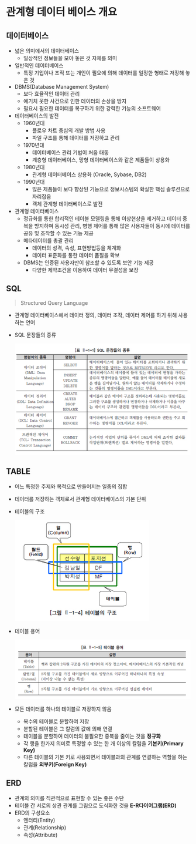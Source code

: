 # 관계형 데이터 베이스 개요

## 데이터베이스

* 넓은 의미에서의 데이터베이스
  * 일상적인 정보들을 모아 놓은 것 자체를 의미
* 일반적인 데이터베이스
  * 특정 기업이나 조직 또는 개인이 필요에 의해 데이터를 일정한 형태로 저장해 놓은 것
* DBMS(Database Management System)
  * 보다 효율적인 데이터 관리
  * 예기치 못한 사건으로 인한 데이터의 손상을 방지
  * 필요시 필요한 데이터를 복구하기 위한 강력한 기능의 소프트웨어
* 데이터베이스의 발전
  * 1960년대
    * 플로우 차트 중심의 개발 방법 사용
    * 파일 구조를 통해 데이터를 저장하고 관리
  * 1970년대
    * 데이터베이스 관리 기법이 처음 태동
    * 계층형 데이터베이스, 망형 데이터베이스와 같은 제품들이 상용화
  * 1980년대
    * 관계형 데이터베이스 상용화 (Oracle, Sybase, DB2)
  * 1990년대
    * 많은 제품들이 보다 향상된 기능으로 정보시스템의 확실한 핵심 솔루션으로 자리잡음
    * 객체 관계형 데이터베이스로 발전
* 관계형 데이터베이스
  * 정규화를 통한 합리적인 테이블 모델링을 통해 이상현상을 제거하고 데이터 중복을 방지하며 동시성 관리, 병행 제어를 통해 많은 사용자들이 동시에 데이터를 공유 및 조작할 수 있는 기능 제공
  * 메타데이터를 총괄 관리
    * 데이터의 성격, 속성, 표현방법등을 체계화
    * 데이터 표준화를 통한 데이터 품질을 확보
  * DBMS는 인증된 사용자만이 참조할 수 있도록 보안 기능 제공
    * 다양한 제약조건을 이용하여 데이터 무결성을 보장

## SQL

> Structured Query Language

* 관계형 데이터베이스에서 데이터 정의, 데이터 조작, 데이터 제어를 하기 위해 사용하는 언어

* SQL 문장들의 종류

  ![sql가이드](image/SQL_148.jpg)

## TABLE

* 어느 특정한 주제와 목적으로 만들어지는 일종의 집합

* 데이터를 저장하는 객체로서 관계형 데이터베이스의 기본 단위

* 테이블의 구조

  ![sql가이드](image/SQL_154.jpg)

* 테이블 용어

  ![sql가이드](image/SQL_155.jpg)

* 모든 데이터를 하나의 테이블로 저장하지 않음

  * 복수의 테이블로 분할하여 저장
  * 분할된 테이블은 그 칼럼의 값에 의해 연결
  * 테이블을 분할하여 데이터의 불필요한 중복을 줄이는 것을 **정규화**
  * 각 행을 한가지 의미로 특정할 수 있는 한 개 이상의 칼럼을 **기본키(Primary Key)**
  * 다른 테이블의 기본 키로 사용되면서 테이블과의 관계를 연결하는 역할을 하는 칼럼을 **외부키(Foreign Key)**

## ERD

* 관계의 의미를 직관적으로 표현할 수 있는 좋은 수단
* 테이블 간 서로의 상관 관계를 그림으로 도식화한 것을 **E-R다이어그램(ERD)**
* ERD의 구성요소
  * 엔터티(Entity)
  * 관계(Relationship)
  * 속성(Attribute)